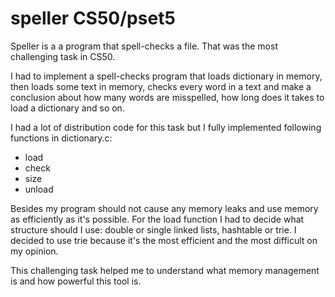 # speller CS50/pset5

Speller is a a program that spell-checks a file. 
That was the most challenging task in CS50.

I had to implement a spell-checks program that loads dictionary in memory, 
then loads some text in memory, checks every word in a text 
and make a conclusion about how many words are misspelled, 
how long does it takes to load a dictionary and so on.

I had a lot of distribution code for this task but I fully implemented following functions
in dictionary.c:

- load 
- check
- size
- unload

Besides my program should not cause any memory leaks and use memory
as efficiently as it's possible.
For the load function I had to decide what structure should I use: 
double or single linked lists, hashtable or trie.
I decided to use trie because it's the most efficient
and the most difficult on my opinion.

This challenging task helped me to understand what memory management is and how powerful this tool is.
